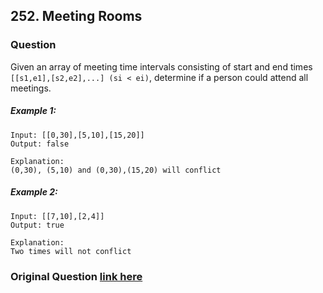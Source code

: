 ## 252. Meeting Rooms
### Question

Given an array of meeting time intervals consisting of start and end times ```[[s1,e1],[s2,e2],...] (si < ei)```, determine if a person could attend all meetings.


##### Example 1:
```
Input: [[0,30],[5,10],[15,20]]
Output: false

Explanation: 
(0,30), (5,10) and (0,30),(15,20) will conflict
```

##### Example 2:
```
Input: [[7,10],[2,4]]
Output: true

Explanation: 
Two times will not conflict 
```

### Original Question [link here](https://leetcode.com/problems/meeting-rooms/)
